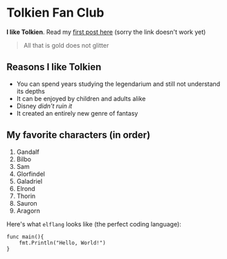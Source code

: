 # Tolkien Fan Club

**I like Tolkien**. Read my [first post here](/majesty) (sorry the link doesn't
work yet)

> All that is gold does not glitter

## Reasons I like Tolkien

- You can spend years studying the legendarium and still not understand its
  depths
- It can be enjoyed by children and adults alike
- Disney _didn't ruin it_
- It created an entirely new genre of fantasy

## My favorite characters (in order)

1. Gandalf
2. Bilbo
3. Sam
4. Glorfindel
5. Galadriel
6. Elrond
7. Thorin
8. Sauron
9. Aragorn

Here's what `elflang` looks like (the perfect coding language):

```
func main(){
    fmt.Println("Hello, World!")
}
```
